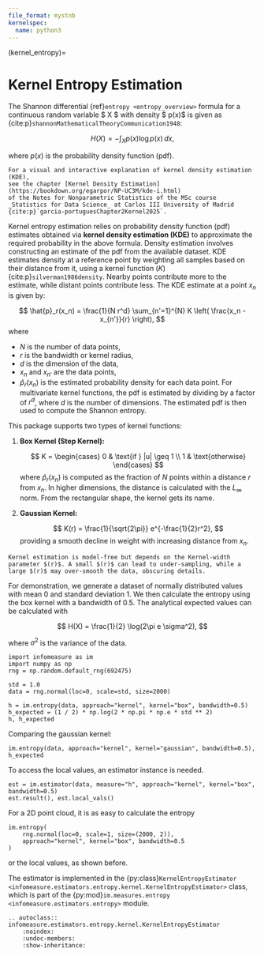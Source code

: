 ```yaml
---
file_format: mystnb
kernelspec:
  name: python3
---
```


(kernel_entropy)=
# Kernel Entropy Estimation
The Shannon differential {ref}`entropy <entropy_overview>` formula for a continuous random variable $ X $ with density $ p(x)$ is given as {cite:p}`shannonMathematicalTheoryCommunication1948`:

$$
H(X) = -\int_{X} p(x) \log p(x) \, dx,
$$

where $p(x)$ is the probability density function (pdf).

```{seealso}
For a visual and interactive explanation of kernel density estimation (KDE),
see the chapter [Kernel Density Estimation](https://bookdown.org/egarpor/NP-UC3M/kde-i.html)
of the Notes for Nonparametric Statistics of the MSc course _Statistics for Data Science_ at Carlos III University of Madrid {cite:p}`garcia-portuguesChapter2Kernel2025`.
```

Kernel entropy estimation relies on probability density function (pdf) estimates obtained via **kernel density estimation (KDE)** to approximate the required probability in the above formula. Density estimation involves constructing an estimate of the pdf from the available dataset. KDE estimates density at a reference point by weighting all samples based on their distance from it, using a kernel function $(K)$ {cite:p}`silverman1986density`. Nearby points contribute more to the estimate, while distant points contribute less. The KDE estimate at a point $x_n$ is given by:

$$
    \hat{p}_r(x_n) = \frac{1}{N r^d} \sum_{n'=1}^{N} K \left( \frac{x_n - x_{n'}}{r} \right),
$$
where
- $N$ is the number of data points,
- $r$ is the bandwidth or kernel radius,
- $d$ is the dimension of the data,
- $x_n$ and $x_{n'}$ are the data points,
- $\hat{p}_r(x_n)$ is the estimated probability density for each data point.
For multivariate kernel functions, the pdf is estimated by dividing by a factor of $r^d$, where $d$ is the number of dimensions. The estimated pdf is then used to compute the Shannon entropy.

This package supports two types of kernel functions:

1. **Box Kernel (Step Kernel):**

   $$
   K = \begin{cases}
      0 & \text{if } |u| \geq 1 \\
       1 & \text{otherwise}
   \end{cases}
   $$
   where $\hat{p}_r(x_n)$ is computed as the fraction of $N$ points within a distance $r$ from $x_n$.
   In higher dimensions, the distance is calculated with the $L_\infty$ norm.
   From the rectangular shape, the kernel gets its name.

2. **Gaussian Kernel:**

   $$
   K(r) = \frac{1}{\sqrt{2\pi}} e^{-\frac{1}{2}r^2},
   $$
   providing a smooth decline in weight with increasing distance from $x_n$.

```{tip}
Kernel estimation is model-free but depends on the Kernel-width parameter $(r)$. A small $(r)$ can lead to under-sampling, while a large $(r)$ may over-smooth the data, obscuring details.
```

For demonstration, we generate a dataset of normally distributed values with mean $0$ and standard deviation $1$.
We then calculate the entropy using the box kernel with a bandwidth of $0.5$.
The analytical expected values can be calculated with

$$
H(X) = \frac{1}{2} \log(2\pi e \sigma^2),
$$

where $\sigma^2$ is the variance of the data.

```{code-cell}
import infomeasure as im
import numpy as np
rng = np.random.default_rng(692475)

std = 1.0
data = rng.normal(loc=0, scale=std, size=2000)

h = im.entropy(data, approach="kernel", kernel="box", bandwidth=0.5)
h_expected = (1 / 2) * np.log(2 * np.pi * np.e * std ** 2)
h, h_expected
```

Comparing the gaussian kernel:

```{code-cell}
im.entropy(data, approach="kernel", kernel="gaussian", bandwidth=0.5), h_expected
```

To access the local values, an estimator instance is needed.

```{code-cell}
est = im.estimator(data, measure="h", approach="kernel", kernel="box", bandwidth=0.5)
est.result(), est.local_vals()
```

For a 2D point cloud, it is as easy to calculate the entropy

```{code-cell}
im.entropy(
    rng.normal(loc=0, scale=1, size=(2000, 2)),
    approach="kernel", kernel="box", bandwidth=0.5
)
```

or the local values, as shown before.

The estimator is implemented in the {py:class}`KernelEntropyEstimator <infomeasure.estimators.entropy.kernel.KernelEntropyEstimator>` class,
which is part of the {py:mod}`im.measures.entropy <infomeasure.estimators.entropy>` module.


[//]: # (Not sure if we want to include this everywhere)
```{eval-rst}
.. autoclass:: infomeasure.estimators.entropy.kernel.KernelEntropyEstimator
    :noindex:
    :undoc-members:
    :show-inheritance:
```
